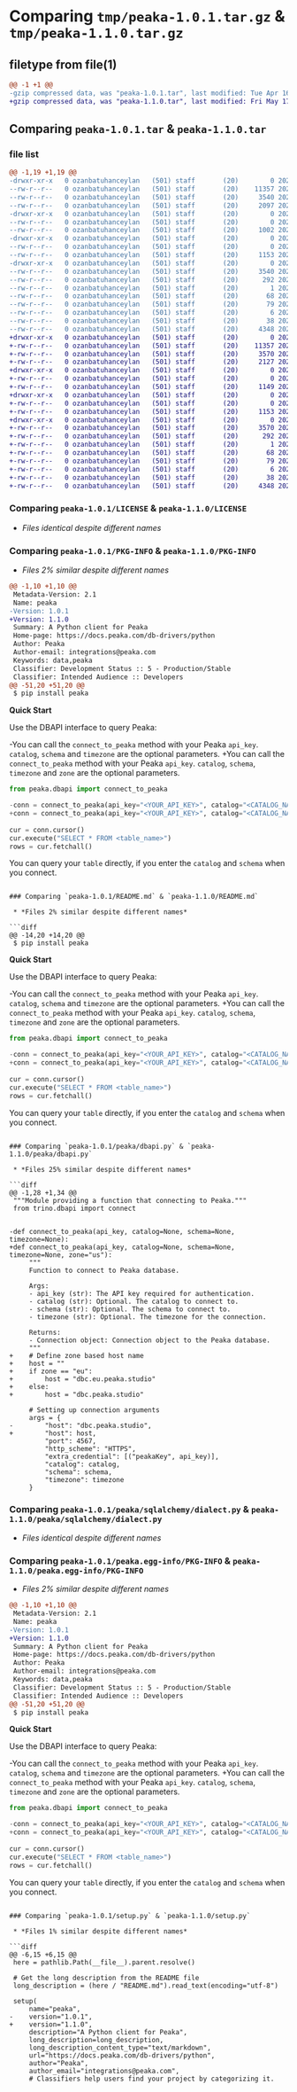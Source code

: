 # Comparing `tmp/peaka-1.0.1.tar.gz` & `tmp/peaka-1.1.0.tar.gz`

## filetype from file(1)

```diff
@@ -1 +1 @@
-gzip compressed data, was "peaka-1.0.1.tar", last modified: Tue Apr 16 15:03:03 2024, max compression
+gzip compressed data, was "peaka-1.1.0.tar", last modified: Fri May 17 11:48:27 2024, max compression
```

## Comparing `peaka-1.0.1.tar` & `peaka-1.1.0.tar`

### file list

```diff
@@ -1,19 +1,19 @@
-drwxr-xr-x   0 ozanbatuhanceylan   (501) staff       (20)        0 2024-04-16 15:03:03.859570 peaka-1.0.1/
--rw-r--r--   0 ozanbatuhanceylan   (501) staff       (20)    11357 2024-04-05 11:37:15.000000 peaka-1.0.1/LICENSE
--rw-r--r--   0 ozanbatuhanceylan   (501) staff       (20)     3540 2024-04-16 15:03:03.859264 peaka-1.0.1/PKG-INFO
--rw-r--r--   0 ozanbatuhanceylan   (501) staff       (20)     2097 2024-04-16 14:48:13.000000 peaka-1.0.1/README.md
-drwxr-xr-x   0 ozanbatuhanceylan   (501) staff       (20)        0 2024-04-16 15:03:03.856552 peaka-1.0.1/peaka/
--rw-r--r--   0 ozanbatuhanceylan   (501) staff       (20)        0 2024-04-05 11:38:44.000000 peaka-1.0.1/peaka/__init__.py
--rw-r--r--   0 ozanbatuhanceylan   (501) staff       (20)     1002 2024-04-05 12:22:16.000000 peaka-1.0.1/peaka/dbapi.py
-drwxr-xr-x   0 ozanbatuhanceylan   (501) staff       (20)        0 2024-04-16 15:03:03.858096 peaka-1.0.1/peaka/sqlalchemy/
--rw-r--r--   0 ozanbatuhanceylan   (501) staff       (20)        0 2024-04-05 11:38:44.000000 peaka-1.0.1/peaka/sqlalchemy/__init__.py
--rw-r--r--   0 ozanbatuhanceylan   (501) staff       (20)     1153 2024-04-05 11:38:44.000000 peaka-1.0.1/peaka/sqlalchemy/dialect.py
-drwxr-xr-x   0 ozanbatuhanceylan   (501) staff       (20)        0 2024-04-16 15:03:03.858549 peaka-1.0.1/peaka.egg-info/
--rw-r--r--   0 ozanbatuhanceylan   (501) staff       (20)     3540 2024-04-16 15:03:03.000000 peaka-1.0.1/peaka.egg-info/PKG-INFO
--rw-r--r--   0 ozanbatuhanceylan   (501) staff       (20)      292 2024-04-16 15:03:03.000000 peaka-1.0.1/peaka.egg-info/SOURCES.txt
--rw-r--r--   0 ozanbatuhanceylan   (501) staff       (20)        1 2024-04-16 15:03:03.000000 peaka-1.0.1/peaka.egg-info/dependency_links.txt
--rw-r--r--   0 ozanbatuhanceylan   (501) staff       (20)       68 2024-04-16 15:03:03.000000 peaka-1.0.1/peaka.egg-info/entry_points.txt
--rw-r--r--   0 ozanbatuhanceylan   (501) staff       (20)       79 2024-04-16 15:03:03.000000 peaka-1.0.1/peaka.egg-info/requires.txt
--rw-r--r--   0 ozanbatuhanceylan   (501) staff       (20)        6 2024-04-16 15:03:03.000000 peaka-1.0.1/peaka.egg-info/top_level.txt
--rw-r--r--   0 ozanbatuhanceylan   (501) staff       (20)       38 2024-04-16 15:03:03.859629 peaka-1.0.1/setup.cfg
--rw-r--r--   0 ozanbatuhanceylan   (501) staff       (20)     4348 2024-04-16 15:02:07.000000 peaka-1.0.1/setup.py
+drwxr-xr-x   0 ozanbatuhanceylan   (501) staff       (20)        0 2024-05-17 11:48:27.640010 peaka-1.1.0/
+-rw-r--r--   0 ozanbatuhanceylan   (501) staff       (20)    11357 2024-04-05 11:37:15.000000 peaka-1.1.0/LICENSE
+-rw-r--r--   0 ozanbatuhanceylan   (501) staff       (20)     3570 2024-05-17 11:48:27.639646 peaka-1.1.0/PKG-INFO
+-rw-r--r--   0 ozanbatuhanceylan   (501) staff       (20)     2127 2024-05-17 11:47:27.000000 peaka-1.1.0/README.md
+drwxr-xr-x   0 ozanbatuhanceylan   (501) staff       (20)        0 2024-05-17 11:48:27.637081 peaka-1.1.0/peaka/
+-rw-r--r--   0 ozanbatuhanceylan   (501) staff       (20)        0 2024-04-05 11:38:44.000000 peaka-1.1.0/peaka/__init__.py
+-rw-r--r--   0 ozanbatuhanceylan   (501) staff       (20)     1149 2024-05-17 11:47:27.000000 peaka-1.1.0/peaka/dbapi.py
+drwxr-xr-x   0 ozanbatuhanceylan   (501) staff       (20)        0 2024-05-17 11:48:27.638395 peaka-1.1.0/peaka/sqlalchemy/
+-rw-r--r--   0 ozanbatuhanceylan   (501) staff       (20)        0 2024-04-05 11:38:44.000000 peaka-1.1.0/peaka/sqlalchemy/__init__.py
+-rw-r--r--   0 ozanbatuhanceylan   (501) staff       (20)     1153 2024-04-05 11:38:44.000000 peaka-1.1.0/peaka/sqlalchemy/dialect.py
+drwxr-xr-x   0 ozanbatuhanceylan   (501) staff       (20)        0 2024-05-17 11:48:27.638865 peaka-1.1.0/peaka.egg-info/
+-rw-r--r--   0 ozanbatuhanceylan   (501) staff       (20)     3570 2024-05-17 11:48:27.000000 peaka-1.1.0/peaka.egg-info/PKG-INFO
+-rw-r--r--   0 ozanbatuhanceylan   (501) staff       (20)      292 2024-05-17 11:48:27.000000 peaka-1.1.0/peaka.egg-info/SOURCES.txt
+-rw-r--r--   0 ozanbatuhanceylan   (501) staff       (20)        1 2024-05-17 11:48:27.000000 peaka-1.1.0/peaka.egg-info/dependency_links.txt
+-rw-r--r--   0 ozanbatuhanceylan   (501) staff       (20)       68 2024-05-17 11:48:27.000000 peaka-1.1.0/peaka.egg-info/entry_points.txt
+-rw-r--r--   0 ozanbatuhanceylan   (501) staff       (20)       79 2024-05-17 11:48:27.000000 peaka-1.1.0/peaka.egg-info/requires.txt
+-rw-r--r--   0 ozanbatuhanceylan   (501) staff       (20)        6 2024-05-17 11:48:27.000000 peaka-1.1.0/peaka.egg-info/top_level.txt
+-rw-r--r--   0 ozanbatuhanceylan   (501) staff       (20)       38 2024-05-17 11:48:27.640082 peaka-1.1.0/setup.cfg
+-rw-r--r--   0 ozanbatuhanceylan   (501) staff       (20)     4348 2024-05-17 11:47:27.000000 peaka-1.1.0/setup.py
```

### Comparing `peaka-1.0.1/LICENSE` & `peaka-1.1.0/LICENSE`

 * *Files identical despite different names*

### Comparing `peaka-1.0.1/PKG-INFO` & `peaka-1.1.0/PKG-INFO`

 * *Files 2% similar despite different names*

```diff
@@ -1,10 +1,10 @@
 Metadata-Version: 2.1
 Name: peaka
-Version: 1.0.1
+Version: 1.1.0
 Summary: A Python client for Peaka
 Home-page: https://docs.peaka.com/db-drivers/python
 Author: Peaka
 Author-email: integrations@peaka.com
 Keywords: data,peaka
 Classifier: Development Status :: 5 - Production/Stable
 Classifier: Intended Audience :: Developers
@@ -51,20 +51,20 @@
 $ pip install peaka
 ```
 
 **Quick Start**
 
 Use the DBAPI interface to query Peaka:
 
-You can call the `connect_to_peaka` method with your Peaka `api_key`. `catalog`, `schema` and `timezone` are the optional parameters.
+You can call the `connect_to_peaka` method with your Peaka `api_key`. `catalog`, `schema`, `timezone` and `zone` are the optional parameters.
 
 ```python
 from peaka.dbapi import connect_to_peaka
 
-conn = connect_to_peaka(api_key="<YOUR_API_KEY>", catalog="<CATALOG_NAME>", schema="<SCHEMA_NAME>", timezone="<TIMEZONE>")
+conn = connect_to_peaka(api_key="<YOUR_API_KEY>", catalog="<CATALOG_NAME>", schema="<SCHEMA_NAME>", timezone="<TIMEZONE>", zone="<'eu' | 'us'>")
     
 cur = conn.cursor()
 cur.execute("SELECT * FROM <table_name>")
 rows = cur.fetchall()
 ```
 
 You can query your `table` directly, if you enter the `catalog` and `schema` when you connect.
```

### Comparing `peaka-1.0.1/README.md` & `peaka-1.1.0/README.md`

 * *Files 2% similar despite different names*

```diff
@@ -14,20 +14,20 @@
 $ pip install peaka
 ```
 
 **Quick Start**
 
 Use the DBAPI interface to query Peaka:
 
-You can call the `connect_to_peaka` method with your Peaka `api_key`. `catalog`, `schema` and `timezone` are the optional parameters.
+You can call the `connect_to_peaka` method with your Peaka `api_key`. `catalog`, `schema`, `timezone` and `zone` are the optional parameters.
 
 ```python
 from peaka.dbapi import connect_to_peaka
 
-conn = connect_to_peaka(api_key="<YOUR_API_KEY>", catalog="<CATALOG_NAME>", schema="<SCHEMA_NAME>", timezone="<TIMEZONE>")
+conn = connect_to_peaka(api_key="<YOUR_API_KEY>", catalog="<CATALOG_NAME>", schema="<SCHEMA_NAME>", timezone="<TIMEZONE>", zone="<'eu' | 'us'>")
     
 cur = conn.cursor()
 cur.execute("SELECT * FROM <table_name>")
 rows = cur.fetchall()
 ```
 
 You can query your `table` directly, if you enter the `catalog` and `schema` when you connect.
```

### Comparing `peaka-1.0.1/peaka/dbapi.py` & `peaka-1.1.0/peaka/dbapi.py`

 * *Files 25% similar despite different names*

```diff
@@ -1,28 +1,34 @@
 """Module providing a function that connecting to Peaka."""
 from trino.dbapi import connect
 
 
-def connect_to_peaka(api_key, catalog=None, schema=None, timezone=None):
+def connect_to_peaka(api_key, catalog=None, schema=None, timezone=None, zone="us"):
     """
     Function to connect to Peaka database.
 
     Args:
     - api_key (str): The API key required for authentication.
     - catalog (str): Optional. The catalog to connect to.
     - schema (str): Optional. The schema to connect to.
     - timezone (str): Optional. The timezone for the connection.
 
     Returns:
     - Connection object: Connection object to the Peaka database.
     """
+    # Define zone based host name
+    host = ""
+    if zone == "eu":
+        host = "dbc.eu.peaka.studio"
+    else:
+        host = "dbc.peaka.studio"
 
     # Setting up connection arguments
     args = {
-        "host": "dbc.peaka.studio",
+        "host": host,
         "port": 4567,
         "http_scheme": "HTTPS",
         "extra_credential": [("peakaKey", api_key)],
         "catalog": catalog,
         "schema": schema,
         "timezone": timezone
     }
```

### Comparing `peaka-1.0.1/peaka/sqlalchemy/dialect.py` & `peaka-1.1.0/peaka/sqlalchemy/dialect.py`

 * *Files identical despite different names*

### Comparing `peaka-1.0.1/peaka.egg-info/PKG-INFO` & `peaka-1.1.0/peaka.egg-info/PKG-INFO`

 * *Files 2% similar despite different names*

```diff
@@ -1,10 +1,10 @@
 Metadata-Version: 2.1
 Name: peaka
-Version: 1.0.1
+Version: 1.1.0
 Summary: A Python client for Peaka
 Home-page: https://docs.peaka.com/db-drivers/python
 Author: Peaka
 Author-email: integrations@peaka.com
 Keywords: data,peaka
 Classifier: Development Status :: 5 - Production/Stable
 Classifier: Intended Audience :: Developers
@@ -51,20 +51,20 @@
 $ pip install peaka
 ```
 
 **Quick Start**
 
 Use the DBAPI interface to query Peaka:
 
-You can call the `connect_to_peaka` method with your Peaka `api_key`. `catalog`, `schema` and `timezone` are the optional parameters.
+You can call the `connect_to_peaka` method with your Peaka `api_key`. `catalog`, `schema`, `timezone` and `zone` are the optional parameters.
 
 ```python
 from peaka.dbapi import connect_to_peaka
 
-conn = connect_to_peaka(api_key="<YOUR_API_KEY>", catalog="<CATALOG_NAME>", schema="<SCHEMA_NAME>", timezone="<TIMEZONE>")
+conn = connect_to_peaka(api_key="<YOUR_API_KEY>", catalog="<CATALOG_NAME>", schema="<SCHEMA_NAME>", timezone="<TIMEZONE>", zone="<'eu' | 'us'>")
     
 cur = conn.cursor()
 cur.execute("SELECT * FROM <table_name>")
 rows = cur.fetchall()
 ```
 
 You can query your `table` directly, if you enter the `catalog` and `schema` when you connect.
```

### Comparing `peaka-1.0.1/setup.py` & `peaka-1.1.0/setup.py`

 * *Files 1% similar despite different names*

```diff
@@ -6,15 +6,15 @@
 here = pathlib.Path(__file__).parent.resolve()
 
 # Get the long description from the README file
 long_description = (here / "README.md").read_text(encoding="utf-8")
 
 setup(
     name="peaka",
-    version="1.0.1",
+    version="1.1.0",
     description="A Python client for Peaka",
     long_description=long_description,
     long_description_content_type="text/markdown",
     url="https://docs.peaka.com/db-drivers/python",
     author="Peaka",
     author_email="integrations@peaka.com",
     # Classifiers help users find your project by categorizing it.
```

